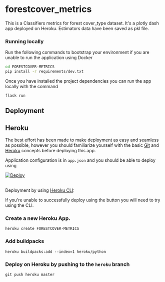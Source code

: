 # forestcover_metrics

This is a Classifiers metrics for forest cover_type dataset. It's
a plotly dash app deployed on Heroku. Estimators data have been saved as pkl file.


### Running locally

Run the following commands to bootstrap your environment if you are unable to run the application using Docker

```bash
cd FORESTCOVER-METRICS
pip install -r requirements/dev.txt
```

Once you have installed the project dependencies you can run the app locally with the command

``flask run``

## Deployment


## Heroku

The best effort has been made to make deployment as easy and seamless as possible, however you should 
 familiarize yourself with the basic [Git](https://git-scm.com/) and [Heroku](https://heroku.com/) concepts before
  deploying this app. 

Application configuration is in `app.json` and you should be able to deploy using

<a href="https://heroku.com/deploy" style="display: block"><img src="https://www.herokucdn.com/deploy/button.svg" title="Deploy" alt="Deploy"></a>
    <br>

Deployment by using [Heroku CLI](https://devcenter.heroku.com/articles/heroku-cli):

If you're unable to successfully deploy using the button you will need to try using the CLI.

### Create a new Heroku App.

    heroku create FORESTCOVER-METRICS

### Add buildpacks

    heroku buildpacks:add --index=1 heroku/python

### Deploy on Heroku by pushing to the `heroku` branch

    git push heroku master
